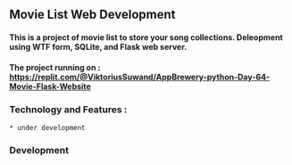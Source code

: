 ## Movie List Web Development
#### This is a project of movie list to store your song collections. Deleopment using WTF form, SQLite, and Flask web server.
#### The project running on : https://replit.com/@ViktoriusSuwand/AppBrewery-python-Day-64-Movie-Flask-Website

### Technology and Features :
    * under development

### Development

